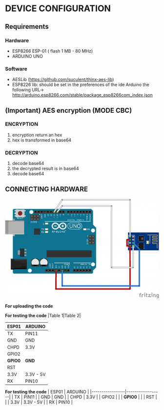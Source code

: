 # DEVICE CONFIGURATION
## Requirements

### Hardware
- ESP8266 ESP-01 ( flash 1 MB - 80 MHz)
- ARDUINO UNO

### Software
- AESLib (https://github.com/suculent/thinx-aes-lib)
- ESP8226 lib: should be set in the preferences of the ide Arduino the following URL-> http://arduino.esp8266.com/stable/package_esp8266com_index.json

## (Important) AES encryption (MODE CBC)
### ENCRYPTION
1. encryption return an hex
2. hex is transformed in base64

### DECRYPTION
1. decode base64
2. the decrypted result is in base64
3. decode base64

## CONNECTING HARDWARE

<img src="../images/esp8226-programming.png" />

**For uploading the code**  

 **For testing the code**
|Table 1|Table 2|

|  ESP01          |  ARDUINO         |
|-----------------|------------------|
|  TX             |  PIN11           |
|  GND            |  GND             |
|  CHPD           |  3.3V            |
|  GPIO2          |                  |
|  **GPIO0**      |  **GND**         |
|  RST	          |                  |
|  3.3V           |	 3.3V - 5V       |
|  RX             |	 PIN10           |

 **For testing the code**
 |  ESP01          |  ARDUINO         |
 |-----------------|------------------|
 |  TX             |  PIN11           |
 |  GND            |  GND             |
 |  CHPD           |  3.3V            |
 |  GPIO2          |                  |
 |  **GPIO0**      |                  |
 |  RST	           |                  |
 |  3.3V           |	 3.3V - 5V    |
 |  RX             |	 PIN10        |
